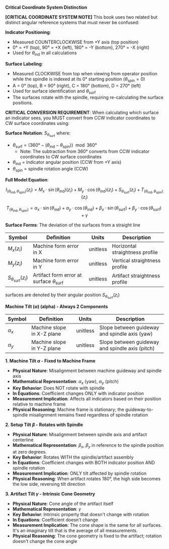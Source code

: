 **Critical Coordinate System Distinction**

**[CRITICAL COORDINATE SYSTEM NOTE]**
This book uses two related but distinct angular reference systems that must never be confused:

**Indicator Positioning**: 
- Measured COUNTERCLOCKWISE from +Y axis (top position)
- 0° = +Y (top), 90° = +X (left), 180° = -Y (bottom), 270° = -X (right)
- Used for $\theta_\text{ind}$ in all calculations

**Surface Labeling**:
- Measured CLOCKWISE from top when viewing from operator position while the spindle is indexed at its 0° starting position ($\theta_\text{spin} = 0$)
- A = 0° (top), B = 90° (right), C = 180° (bottom), D = 270° (left)
- Used for surface identification and $\theta_\text{surf}$
- The surfaces rotate with the spindle, requiring re-calculating the surface positions.

**CRITICAL CONVERSION REQUIREMENT**:
When calculating which surface an indicator sees, you MUST convert from CCW indicator coordinates to CW surface coordinates using:

**Surface Notation**: $S_{\theta_\text{surf}}$ where:
- $\theta_\text{surf} = (360° - (\theta_\text{ind} - \theta_\text{spin})) \mod 360°$
  - Note: The subtraction from 360° converts from CCW indicator coordinates to CW surface coordinates
- $\theta_\text{ind}$ = indicator angular position (CCW from +Y axis)
- $\theta_\text{spin}$ = spindle rotation angle (CCW)

**Full Model Equation**:

$$I_{(\theta_\text{ind}, \theta_\text{spin})}(z_i) = M_x\cdot\sin(\theta_\text{ind})(z_i) + M_y\cdot\cos(\theta_\text{ind})(z_i) + S_{\theta_\text{surf}}(z_i) + T_{(\theta_\text{ind},\theta_\text{spin})}(z_i)$$

$$T_{(\theta_\text{ind},\theta_\text{spin})} = \alpha_x\cdot\sin(\theta_\text{ind}) + \alpha_y\cdot\cos(\theta_\text{ind}) + \beta_x\cdot\sin(\theta_\text{surf}) + \beta_y\cdot\cos(\theta_\text{surf}) + \gamma$$

**Surface Forms**:
The deviation of the surfaces from a straight line 

| Symbol | Definition | Units | Description |
|--------|------------|-------|-------------|
| $M_x(z_i)$ | Machine form error in X | unitless | Horizontal straightness profile |
| $M_y(z_i)$ | Machine form error in Y | unitless | Vertical straightness profile |
| $S_{\theta_\text{surf}}(z_i)$ | Artifact form error at surface $\theta_\text{surf}$ | unitless | Artifact straightness profile |

surfaces are denoted by their angular position $S_{\theta_\text{surf}}(z_i)$

**Machine Tilt ($\alpha$) (alpha) - Always 2 Components**

| Symbol | Definition | Units | Description |
|--------|------------|-------|-------------|
| $\alpha_x$ | Machine slope in X-Z plane | unitless | Slope between guideway and spindle axis (yaw) |
| $\alpha_y$ | Machine slope in Y-Z plane | unitless | Slope between guideway and spindle axis (pitch) |

**1. Machine Tilt $\alpha$ - Fixed to Machine Frame**
- **Physical Nature**: Misalignment between machine guideway and spindle axis
- **Mathematical Representation**: $\alpha_x$ (yaw), $\alpha_y$ (pitch)
- **Key Behavior**: Does NOT rotate with spindle
- **In Equations**: Coefficient changes ONLY with indicator position
- **Measurement Implication**: Affects all indicators based on their position relative to machine frame
- **Physical Reasoning**: Machine frame is stationary; the guideway-to-spindle misalignment remains fixed regardless of spindle rotation

**2. Setup Tilt $\beta$ - Rotates with Spindle**
- **Physical Nature**: Misalignment between spindle axis and artifact centerline
- **Mathematical Representation**: $\beta_x$, $\beta_y$ in reference to the spindle position at zero degrees.
- **Key Behavior**: Rotates WITH the spindle/artifact assembly
- **In Equations**: Coefficient changes with BOTH indicator position AND spindle rotation
- **Measurement Implication**: ONLY tilt affected by spindle rotation
- **Physical Reasoning**: When artifact rotates 180°, the high side becomes the low side, reversing tilt direction

**3. Artifact Tilt $\gamma$ - Intrinsic Cone Geometry**
- **Physical Nature**: Cone angle of the artifact itself
- **Mathematical Representation**: $\gamma$
- **Key Behavior**: Intrinsic property that doesn't change with rotation
- **In Equations**: Coefficient doesn't change
- **Measurement Implication**: The cone shape is the same for all surfaces. It's an imaginary tilt that is the average of all measurements.
- **Physical Reasoning**: The cone geometry is fixed to the artifact; rotation doesn't change the cone angle
